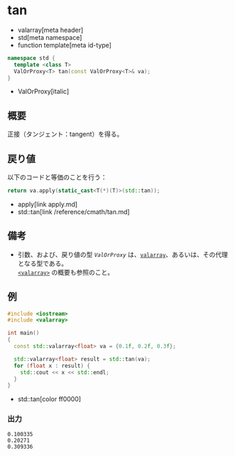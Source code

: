 # tan
* valarray[meta header]
* std[meta namespace]
* function template[meta id-type]

```cpp
namespace std {
  template <class T>
  ValOrProxy<T> tan(const ValOrProxy<T>& va);
}
```
* ValOrProxy[italic]

## 概要
正接（タンジェント：tangent）を得る。


## 戻り値
以下のコードと等価のことを行う：

```cpp
return va.apply(static_cast<T(*)(T)>(std::tan));
```
* apply[link apply.md]
* std::tan[link /reference/cmath/tan.md]


## 備考
- 引数、および、戻り値の型 *`ValOrProxy`* は、[`valarray`](../valarray.md)、あるいは、その代理となる型である。  
	[`<valarray>`](../../valarray.md) の概要も参照のこと。


## 例
```cpp example
#include <iostream>
#include <valarray>

int main()
{
  const std::valarray<float> va = {0.1f, 0.2f, 0.3f};

  std::valarray<float> result = std::tan(va);
  for (float x : result) {
    std::cout << x << std::endl;
  }
}
```
* std::tan[color ff0000]

### 出力
```
0.100335
0.20271
0.309336
```


